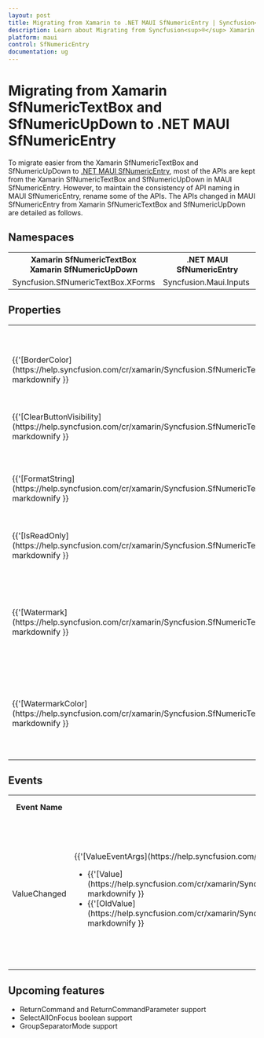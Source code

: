 ```yaml
---
layout: post
title: Migrating from Xamarin to .NET MAUI SfNumericEntry | Syncfusion<sup>®</sup> 
description: Learn about Migrating from Syncfusion<sup>®</sup> Xamarin NumericTextBox and NumericUpDown to Syncfusion<sup>®</sup> .NET MAUI NumericEntry control and more.
platform: maui
control: SfNumericEntry
documentation: ug
---  
```


# Migrating from Xamarin SfNumericTextBox and SfNumericUpDown to .NET MAUI SfNumericEntry

To migrate easier from the Xamarin SfNumericTextBox and SfNumericUpDown to [.NET MAUI SfNumericEntry](https://help.syncfusion.com/cr/maui/Syncfusion.Maui.Inputs.SfNumericEntry.html), most of the APIs are kept from the Xamarin SfNumericTextBox and SfNumericUpDown  in MAUI SfNumericEntry. However, to maintain the consistency of API naming in MAUI SfNumericEntry, rename some of the APIs. The APIs changed in MAUI SfNumericEntry from Xamarin SfNumericTextBox and SfNumericUpDown are detailed as follows.

## Namespaces 

<table>
<tr>
<th>Xamarin SfNumericTextBox <br> Xamarin SfNumericUpDown</th>
<th>.NET MAUI SfNumericEntry</th></tr>
<tr>
<td>Syncfusion.SfNumericTextBox.XForms</td>
<td>Syncfusion.Maui.Inputs</td></tr>
</table>

## Properties

<table> 
<tr>
<th>Xamarin SfNumericTextBox <br> Xamarin SfNumericUpDown </th>
<th>.NET MAUI SfNumericEntry</th>
<th>Description</th></tr>
<tr>
<td>{{'[BorderColor](https://help.syncfusion.com/cr/xamarin/Syncfusion.SfNumericTextBox.XForms.SfNumericTextBox.html#Syncfusion_SfNumericTextBox_XForms_SfNumericTextBox_BorderColor)'| markdownify }}</td>
<td>{{'[Stroke](https://help.syncfusion.com/cr/maui/Syncfusion.Maui.Inputs.SfNumericEntry.html#Syncfusion_Maui_Inputs_SfNumericEntry_Stroke)'| markdownify }}</td>
<td>Get or set a color that describes the stroke.</td></tr>
<tr>
<td>{{'[ClearButtonVisibility](https://help.syncfusion.com/cr/xamarin/Syncfusion.SfNumericTextBox.XForms.SfNumericTextBox.html#Syncfusion_SfNumericTextBox_XForms_SfNumericTextBox_ClearButtonVisibility)'| markdownify }}</td>
<td>{{'[ShowClearButton](https://help.syncfusion.com/cr/maui/Syncfusion.Maui.Inputs.SfNumericEntry.html#Syncfusion_Maui_Inputs_SfNumericEntry_ShowClearButton)'| markdownify }}</td>
<td>Get or set a value indicating whether to show or hide the clear button in the SfNumericEntry.</td></tr>
<tr>
<td>{{'[FormatString](https://help.syncfusion.com/cr/xamarin/Syncfusion.SfNumericTextBox.XForms.SfNumericTextBox.html#Syncfusion_SfNumericTextBox_XForms_SfNumericTextBox_FormatString)'| markdownify }}</td>
<td>{{'[CustomFormat](https://help.syncfusion.com/cr/maui/Syncfusion.Maui.Inputs.SfNumericEntry.html#Syncfusion_Maui_Inputs_SfNumericEntry_CustomFormat)'| markdownify }}</td>
<td>Get or set the format used to specify the formatting of Value.</td></tr>
<tr>
<td>{{'[IsReadOnly](https://help.syncfusion.com/cr/xamarin/Syncfusion.SfNumericTextBox.XForms.SfNumericTextBox.html#Syncfusion_SfNumericTextBox_XForms_SfNumericTextBox_IsReadOnly)'| markdownify }}</td>
<td>{{'[IsEditable](https://help.syncfusion.com/cr/maui/Syncfusion.Maui.Inputs.SfNumericEntry.html#Syncfusion_Maui_Inputs_SfNumericEntry_IsEditable)'| markdownify }}</td>
<td>Get or set a value indicating whether the SfNumericEntry allows editing the value or not.</td></tr>
<tr>
<td>{{'[Watermark](https://help.syncfusion.com/cr/xamarin/Syncfusion.SfNumericTextBox.XForms.SfNumericTextBox.html#Syncfusion_SfNumericTextBox_XForms_SfNumericTextBox_Watermark)'| markdownify }}</td>
<td>{{'[Placeholder](https://help.syncfusion.com/cr/maui/Syncfusion.Maui.Inputs.SfNumericEntry.html#Syncfusion_Maui_Inputs_SfNumericEntry_Placeholder)'| markdownify }}</td>
<td>Get or set the text that is displayed in the control until the value is changed by a user action or some other operation.</td></tr>
<tr>
<td>{{'[WatermarkColor](https://help.syncfusion.com/cr/xamarin/Syncfusion.SfNumericTextBox.XForms.SfNumericTextBox.html#Syncfusion_SfNumericTextBox_XForms_SfNumericTextBox_WatermarkColor)'| markdownify }}</td>
<td>{{'[PlaceholderColor](https://help.syncfusion.com/cr/maui/Syncfusion.Maui.Inputs.SfNumericEntry.html#Syncfusion_Maui_Inputs_SfNumericEntry_PlaceholderColor)'| markdownify }}</td>
<td>Get or set the text that is displayed in the control until the value is changed by a user action or some other operation.</td></tr>
</table>

## Events

<table> 
<tr>
<th>Event Name</th>
<th>Xamarin SfNumericTextBox <br> Xamarin SfNumericUpDown </th>
<th>.NET MAUI SfNumericEntry</th>
<th>Description</th></tr>
<tr>
<td> ValueChanged </td>
<td>{{'[ValueEventArgs](https://help.syncfusion.com/cr/xamarin/Syncfusion.SfNumericTextBox.XForms.ValueEventArgs.html)'| markdownify }}<br/> <ul> <li> {{'[Value](https://help.syncfusion.com/cr/xamarin/Syncfusion.SfNumericTextBox.XForms.ValueEventArgs.html#Syncfusion_SfNumericTextBox_XForms_ValueEventArgs_Value)'| markdownify }} </li> <li>  {{'[OldValue](https://help.syncfusion.com/cr/xamarin/Syncfusion.SfNumericTextBox.XForms.ValueEventArgs.html#Syncfusion_SfNumericTextBox_XForms_ValueEventArgs_OldValue)'| markdownify }}</li> </ul></td>
<td>{{'[NumericEntryValueChangedEventArgs](https://help.syncfusion.com/cr/maui/Syncfusion.Maui.Inputs.NumericEntryValueChangedEventArgs.html)'| markdownify }}<br/> <ul> <li> {{'[OldValue](https://help.syncfusion.com/cr/maui/Syncfusion.Maui.Inputs.NumericEntryValueChangedEventArgs.html#Syncfusion_Maui_Inputs_NumericEntryValueChangedEventArgs_OldValue)'| markdownify }} </li> <li>  {{'[NewValue](https://help.syncfusion.com/cr/maui/Syncfusion.Maui.Inputs.NumericEntryValueChangedEventArgs.html#Syncfusion_Maui_Inputs_NumericEntryValueChangedEventArgs_NewValue)'| markdownify }}</li> </ul></td>
<td>Occurs after the user triggers evaluation of new input by pressing the Enter key, clicking a spin button, or by changing focus.</td></tr>
</table> 

## Upcoming features

  * ReturnCommand and ReturnCommandParameter support
  * SelectAllOnFocus boolean support
  * GroupSeparatorMode support
